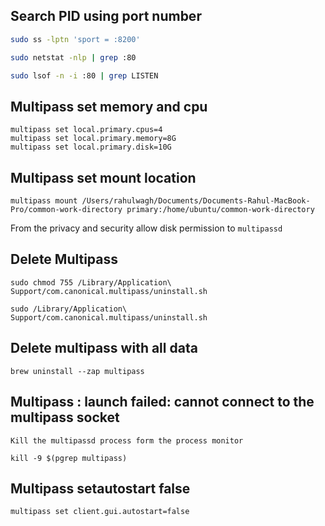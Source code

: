 ## Search PID using port number 

```bash
sudo ss -lptn 'sport = :8200' 

sudo netstat -nlp | grep :80

sudo lsof -n -i :80 | grep LISTEN
```
## Multipass set memory and cpu

```
multipass set local.primary.cpus=4
multipass set local.primary.memory=8G
multipass set local.primary.disk=10G
```

## Multipass set mount location
```
multipass mount /Users/rahulwagh/Documents/Documents-Rahul-MacBook-Pro/common-work-directory primary:/home/ubuntu/common-work-directory
```

From the privacy and security allow disk permission to `multipassd`


## Delete Multipass

```
sudo chmod 755 /Library/Application\ Support/com.canonical.multipass/uninstall.sh

sudo /Library/Application\ Support/com.canonical.multipass/uninstall.sh
```

## Delete multipass with all data
```
brew uninstall --zap multipass
```

## Multipass : launch failed: cannot connect to the multipass socket

```
Kill the multipassd process form the process monitor 
```
```
kill -9 $(pgrep multipass)
```

## Multipass setautostart false
```
multipass set client.gui.autostart=false
```
